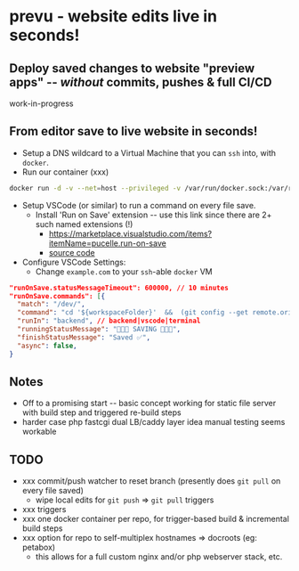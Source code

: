 # prevu - website edits live in seconds!

## Deploy saved changes to website "preview apps" -- _without_ commits, pushes & full CI/CD

work-in-progress


## From editor save to live website in seconds!
- Setup a DNS wildcard to a Virtual Machine that you can `ssh` into, with `docker`.
- Run our container (xxx)
```sh
docker run -d -v --net=host --privileged -v /var/run/docker.sock:/var/run/docker.sock -v /prevu:/prevu --restart=always --name prevu -d ghcr.io/internetarchive/prevu
```
- Setup VSCode (or similar) to run a command on every file save.
  - Install 'Run on Save' extension -- use this link since there are 2+ such named extensions (!)
    - https://marketplace.visualstudio.com/items?itemName=pucelle.run-on-save
    - [source code](https://github.com/pucelle/vscode-run-on-save)
- Configure VSCode Settings:
  - Change `example.com` to your `ssh`-able `docker` VM
```json
"runOnSave.statusMessageTimeout": 600000, // 10 minutes
"runOnSave.commands": [{
  "match": "/dev/",
  "command": "cd '${workspaceFolder}'  &&  (git config --get remote.origin.url && git rev-parse --abbrev-ref HEAD && cat '${file}') | ssh example.com 'export INCOMING=$(mktemp) REPO=${workspaceFolderBasename} FILE=${fileRelative}  &&  cat >| $INCOMING  &&  /prevu/deploy.sh'  &&  echo SUCCESS",
  "runIn": "backend", // backend|vscode|terminal
  "runningStatusMessage": "🔺🔺🔺 SAVING 🔺🔺🔺",
  "finishStatusMessage": "Saved ✅",
  "async": false,
}
```


## Notes
* Off to a promising start -- basic concept working for static file server with build step and triggered re-build steps
* harder case php fastcgi dual LB/caddy layer idea manual testing seems workable


## TODO
- xxx commit/push watcher to reset branch (presently does `git pull` on every file saved)
  - wipe local edits for `git push` => `git pull` triggers
- xxx triggers
- xxx one docker container per repo, for trigger-based build & incremental build steps
- xxx option for repo to self-multiplex hostnames => docroots (eg: petabox)
  - this allows for a full custom nginx and/or php webserver stack, etc.
